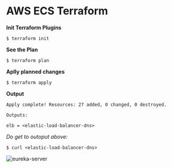 # AWS ECS Terraform

**Init Terraform Plugins**

`$ terraform init
`

**See the Plan**


`$ terraform plan
`

**Aplly planned changes**

`$ terraform apply
`

**Output**

`Apply complete! Resources: 27 added, 0 changed, 0 destroyed.
`

`Outputs:
`

`elb = <elastic-load-balancer-dns>
`

_Do get to outoput above:_


`$ curl <elastic-load-balancer-dns>
`

<img src="eureka-server.png" alt="eureka-server"/>